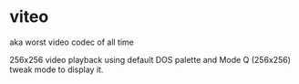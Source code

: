 # viteo

aka worst video codec of all time

256x256 video playback using default DOS palette and Mode Q (256x256) tweak mode to display it.
